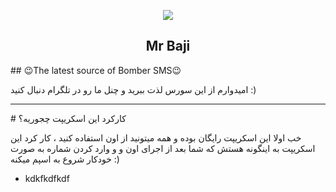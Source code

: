<p align="center"><img src="https://i.pinimg.com/originals/3a/1c/15/3a1c151e4f4c00676ee2c99e431aa428.png"></p>
<h2 align="center"><b>Mr Baji</b></h2>

</p>
## 😉The latest source of Bomber SMS😉

امیدوارم از این سورس لذت ببرید و چنل ما رو در تلگرام دنبال کنید  :)
<hr> 
# کارکرد این اسکریپت چجوریه؟
 
 خب اولا این اسکریپت رایگان بوده و همه میتونید از اون استفاده کنید ، کار کرد این اسکریپت به اینگونه هستش که
شما بعد از اجرای اون و و وارد کردن شماره به صورت خودکار شروع به اسپم میکنه :)

 
* kdkfkdfkdf
